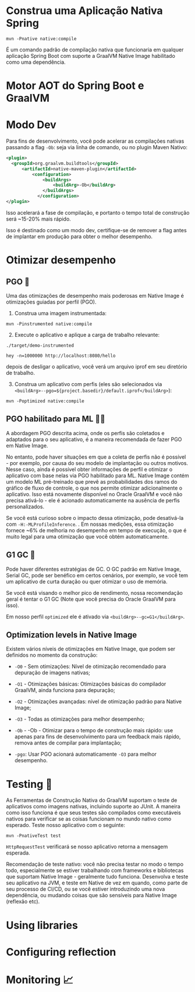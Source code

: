 
# Construa uma Aplicação Nativa Spring

```mvn -Pnative native:compile```

É um comando padrão de compilação nativa que funcionaria em qualquer aplicação Spring Boot com suporte a GraalVM Native Image habilitado como uma dependência.

# Motor AOT do Spring Boot e GraalVM

# Modo Dev

Para fins de desenvolvimento, você pode acelerar as compilações nativas passando a flag `-Ob`: seja via linha de comando, ou no plugin Maven Nativo:

```xml
<plugin>
  <groupId>org.graalvm.buildtools</groupId>
      <artifactId>native-maven-plugin</artifactId>
          <configuration>
              <buildArgs>
                  <buildArg>-Ob</buildArg>
              </buildArgs>
            </configuration>
</plugin>
```

Isso acelerará a fase de compilação, e portanto o tempo total de construção será ~15-20% mais rápido.

Isso é destinado como um modo dev, certifique-se de remover a flag antes de implantar em produção para obter o melhor desempenho.

# Otimizar desempenho

## PGO 🚀

Uma das otimizações de desempenho mais poderosas em Native Image é otimizações guiadas por perfil (PGO).


1. Construa uma imagem instrumentada: 

```mvn -Pinstrumented native:compile```

2. Execute o aplicativo e aplique a carga de trabalho relevante:

```./target/demo-instrumented```

```hey -n=1000000 http://localhost:8080/hello```

depois de desligar o aplicativo, você verá um arquivo iprof em seu diretório de trabalho.

3. Construa um aplicativo com perfis (eles são selecionados via `<buildArg>--pgo=${project.basedir}/default.iprof</buildArg>`):

```mvn -Poptimized native:compile```


## PGO habilitado para ML 👩‍🔬

A abordagem PGO descrita acima, onde os perfis são coletados e adaptados para o seu aplicativo, é a maneira recomendada de fazer PGO em Native Image.

No entanto, pode haver situações em que a coleta de perfis não é possível - por exemplo, por causa do seu modelo de implantação ou outros motivos. Nesse caso, ainda é possível obter informações de perfil e otimizar o aplicativo com base nelas via PGO habilitado para ML. Native Image contém um modelo ML pré-treinado que prevê as probabilidades dos ramos do gráfico de fluxo de controle, o que nos permite otimizar adicionalmente o aplicativo. Isso está novamente disponível no Oracle GraalVM e você não precisa ativá-lo - ele é acionado automaticamente na ausência de perfis personalizados.

Se você está curioso sobre o impacto dessa otimização, pode desativá-la com `-H:-MLProfileInference`. . Em nossas medições, essa otimização fornece ~6% de melhoria no desempenho em tempo de execução, o que é muito legal para uma otimização que você obtém automaticamente.


## G1 GC 🧹

Pode haver diferentes estratégias de GC. O GC padrão em Native Image, Serial GC, pode ser benéfico em certos cenários, por exemplo, se você tem um aplicativo de curta duração ou quer otimizar o uso de memória.

Se você está visando o melhor pico de rendimento, nossa recomendação geral é tentar o G1 GC (Note que você precisa do Oracle GraalVM para isso).

Em nosso perfil  `optimized`  ele é ativado via `<buildArg>--gc=G1</buildArg>`.

## Optimization levels in Native Image

Existem vários níveis de otimizações em Native Image, que podem ser definidos no momento da construção:

- `-O0` - Sem otimizações: Nível de otimização recomendado para depuração de imagens nativas;

- `-O1` -  Otimizações básicas: Otimizações básicas do compilador GraalVM, ainda funciona para depuração;
 
- `-O2`  - Otimizações avançadas: nível de otimização padrão para Native Image;

- `-O3` - Todas as otimizações para melhor desempenho;

- `-Ob` - -Ob - Otimizar para o tempo de construção mais rápido: use apenas para fins de desenvolvimento para um feedback mais rápido, remova antes de compilar para implantação;

- `-pgo`: Usar PGO acionará automaticamente `-O3` para melhor desempenho.
  
# Testing 🧪

As Ferramentas de Construção Nativa do GraalVM suportam o teste de aplicativos como imagens nativas, incluindo suporte ao JUnit. A maneira como isso funciona é que seus testes são compilados como executáveis nativos para verificar se as coisas funcionam no mundo nativo como esperado. Teste nosso aplicativo com o seguinte:

 ```mvn -PnativeTest test```

`HttpRequestTest` verificará se nosso aplicativo retorna a mensagem esperada.

Recomendação de teste nativo: você não precisa testar no modo o tempo todo, especialmente se estiver trabalhando com frameworks e bibliotecas que suportam Native Image - geralmente tudo funciona. Desenvolva e teste seu aplicativo na JVM, e teste em Native de vez em quando, como parte de seu processo de CI/CD, ou se você estiver introduzindo uma nova dependência, ou mudando coisas que são sensíveis para Native Image (reflexão etc). 

# Using libraries

# Configuring reflection

# Monitoring 📈




